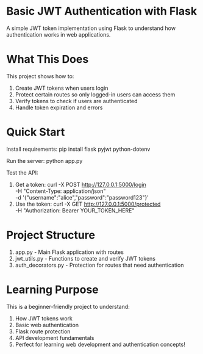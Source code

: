 # Basic JWT Authentication with Flask
A simple JWT token implementation using Flask to understand how authentication works in web applications.

# What This Does
This project shows how to:
1. Create JWT tokens when users login
2. Protect certain routes so only logged-in users can access them
3. Verify tokens to check if users are authenticated
4. Handle token expiration and errors

# Quick Start
Install requirements:
pip install flask pyjwt python-dotenv

Run the server:
python app.py

Test the API:
1. Get a token:
curl -X POST http://127.0.0.1:5000/login \
  -H "Content-Type: application/json" \
  -d '{"username":"alice","password":"password123"}'
2. Use the token:
curl -X GET http://127.0.0.1:5000/protected \
  -H "Authorization: Bearer YOUR_TOKEN_HERE"
   
# Project Structure
1. app.py - Main Flask application with routes
2. jwt_utils.py - Functions to create and verify JWT tokens
3. auth_decorators.py - Protection for routes that need authentication

# Learning Purpose
This is a beginner-friendly project to understand:
1. How JWT tokens work
2. Basic web authentication
3. Flask route protection
4. API development fundamentals
5. Perfect for learning web development and authentication concepts!
